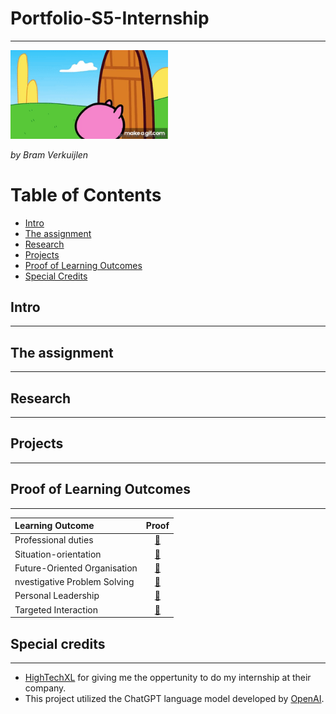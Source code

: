 # Portfolio-S5-Internship
***
<img src="https://github.com/BramVerkuijlen/Portfolio-S5-Internship/blob/main/images/Sc_Rk5.gif" alt="GIF Broke :(" width="50%" height="50%" />

*by Bram Verkuijlen*

# Table of Contents
- [Intro](#intro)
- [The assignment](#the-assignment)
- [Research](#research)
- [Projects](#projects)
- [Proof of Learning Outcomes](#proof-of-learning-outcomes)
- [Special Credits](#special-credits)

## Intro
***

## The assignment
***

## Research
***

## Projects
***


## Proof of Learning Outcomes
***
| Learning Outcome | Proof |
|:-----------------|:-----:|
|Professional duties| [🔗]()
|Situation-orientation| [🔗]()
|Future-Oriented Organisation| [🔗]()
|nvestigative Problem Solving| [🔗]()
|Personal Leadership| [🔗]()
|Targeted Interaction| [🔗]()

## Special credits
***
- [HighTechXL](https://hightechxl.com/) for giving me the oppertunity to do my internship at their company.
- This project utilized the ChatGPT language model developed by [OpenAI](https://openai.com/).



